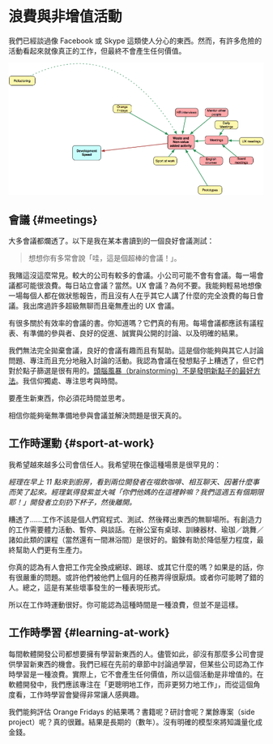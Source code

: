 # 浪費與非增值活動

我們已經談過像 Facebook 或 Skype 這類使人分心的東西。然而，有許多危險的活動看起來就像真正的工作，但最終不會產生任何價值。

![waste](../assets/waste.png)

## 會議 {#meetings}

大多會議都爛透了。以下是我在某本書讀到的一個良好會議測試：

> 想想你有多常會說「哇，這是個超棒的會議！」。

我賭這沒這麼常見。較大的公司有較多的會議。小公司可能不會有會議。每一場會議都可能很浪費。每日站立會議？當然。UX 會議？為何不要。我能夠輕易地想像一場每個人都在做狀態報告，而且沒有人在乎其它人講了什麼的完全浪費的每日會議。我出席過許多超級無聊而且毫無產出的 UX 會議。

有很多關於有效率的會議的書。你知道嗎？它們真的有用。每場會議都應該有議程表、有準備的參與者、良好的促進、誠實與公開的討論、以及明確的結果。

我們無法完全拋棄會議，良好的會議有趣而且有幫助。這是個你能夠與其它人討論問題、專注而且充分地融入討論的活動。我認為會議在發想點子上糟透了，但它們對於點子篩選是很有用的。[頭腦風暴（brainstorming）不是發明新點子的最好方法](http://davebirss.wordpress.com/2008/06/23/10-reasons-why-brainstorming-sucks/)。我信仰獨處、專注思考與時間。

要產生新東西，你必須花時間並思考。

相信你能夠毫無準備地參與會議並解決問題是很天真的。

## 工作時運動 {#sport-at-work}

我希望越來越多公司會信任人。我希望現在像這種場景是很罕見的：

*經理在早上 11 點來到廚房，看到兩位開發者在啜飲咖啡、相互聊天、因著什麼事而笑了起來。經理氣得發紫並大喊「你們他媽的在這裡幹嘛？我們這週五有個期限耶！」開發者立刻扔下杯子，然後離開。*

糟透了......工作不該是個人們寫程式、測試、然後釋出東西的無聊場所。有創造力的工作需要體力活動、暫停、與談話。在辦公室有桌球、訓練器材、瑜珈／跳舞／諸如此類的課程（當然還有一間淋浴間）是很好的。鍛鍊有助於降低壓力程度，最終幫助人們更有生產力。

你真的認為有人會把工作完全換成網球、踢球、或其它什麼的嗎？如果是的話，你有很嚴重的問題。或許他們被他們上個月的任務弄得很厭煩。或者你可能聘了錯的人。總之，這是有某些壞事發生的一種表現形式。

所以在工作時運動很好。你可能認為這種時間是一種浪費，但並不是這樣。

## 工作時學習 {#learning-at-work}

每間軟體開發公司都想要擁有學習新東西的人。儘管如此，卻沒有那麼多公司會提供學習新東西的機會。我們已經在先前的章節中討論過學習，但某些公司認為工作時學習是一種浪費。實際上，它不會產生任何價值，所以這個活動是非增值的。在軟體開發中，我們應該專注在「更聰明地工作，而非更努力地工作」，而從這個角度看，工作時學習會變得非常讓人感興趣。

我們能夠評估 Orange Fridays 的結果嗎？書籍呢？研討會呢？業餘專案（side project）呢？真的很難。結果是長期的（數年）。沒有明確的模型來將知識量化成金錢。
